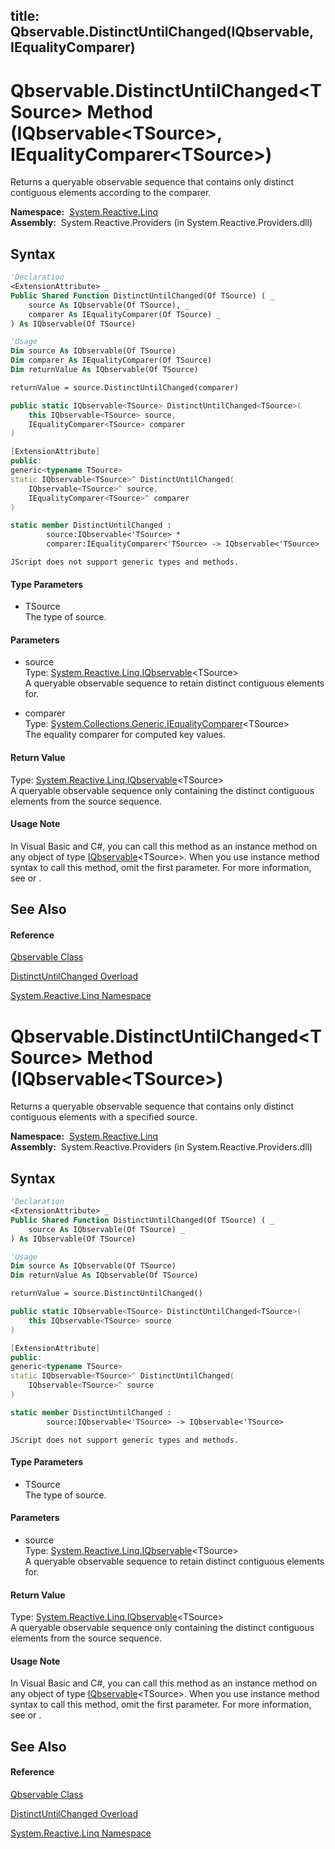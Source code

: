 title: Qbservable.DistinctUntilChanged<TSource>(IQbservable<TSource>, IEqualityComparer<TSource>)
---
# Qbservable.DistinctUntilChanged\<TSource\> Method (IQbservable\<TSource\>, IEqualityComparer\<TSource\>)

Returns a queryable observable sequence that contains only distinct contiguous elements according to the comparer.

**Namespace:**  [System.Reactive.Linq](System.Reactive.Linq\System.Reactive.Linq.md)  
**Assembly:**  System.Reactive.Providers (in System.Reactive.Providers.dll)

## Syntax

```vb
'Declaration
<ExtensionAttribute> _
Public Shared Function DistinctUntilChanged(Of TSource) ( _
    source As IQbservable(Of TSource), _
    comparer As IEqualityComparer(Of TSource) _
) As IQbservable(Of TSource)
```

```vb
'Usage
Dim source As IQbservable(Of TSource)
Dim comparer As IEqualityComparer(Of TSource)
Dim returnValue As IQbservable(Of TSource)

returnValue = source.DistinctUntilChanged(comparer)
```

```csharp
public static IQbservable<TSource> DistinctUntilChanged<TSource>(
    this IQbservable<TSource> source,
    IEqualityComparer<TSource> comparer
)
```

```c++
[ExtensionAttribute]
public:
generic<typename TSource>
static IQbservable<TSource>^ DistinctUntilChanged(
    IQbservable<TSource>^ source, 
    IEqualityComparer<TSource>^ comparer
)
```

```fsharp
static member DistinctUntilChanged : 
        source:IQbservable<'TSource> * 
        comparer:IEqualityComparer<'TSource> -> IQbservable<'TSource> 
```

```jscript
JScript does not support generic types and methods.
```

#### Type Parameters

- TSource  
  The type of source.

#### Parameters

- source  
  Type: [System.Reactive.Linq.IQbservable](IQbservable\IQbservable(TSource).md)\<TSource\>  
  A queryable observable sequence to retain distinct contiguous elements for.

- comparer  
  Type: [System.Collections.Generic.IEqualityComparer](https://msdn.microsoft.com/en-us/library/ms132151)\<TSource\>  
  The equality comparer for computed key values.

#### Return Value

Type: [System.Reactive.Linq.IQbservable](IQbservable\IQbservable(TSource).md)\<TSource\>  
A queryable observable sequence only containing the distinct contiguous elements from the source sequence.

#### Usage Note

In Visual Basic and C\#, you can call this method as an instance method on any object of type [IQbservable](IQbservable\IQbservable(TSource).md)\<TSource\>. When you use instance method syntax to call this method, omit the first parameter. For more information, see [](https://msdn.microsoft.com/en-us/library/Bb384936) or [](https://msdn.microsoft.com/en-us/library/Bb383977).

## See Also

#### Reference

[Qbservable Class](Qbservable\Qbservable.md)

[DistinctUntilChanged Overload](DistinctUntilChanged\Qbservable.DistinctUntilChanged.md)

[System.Reactive.Linq Namespace](System.Reactive.Linq\System.Reactive.Linq.md)









# Qbservable.DistinctUntilChanged\<TSource\> Method (IQbservable\<TSource\>)

Returns a queryable observable sequence that contains only distinct contiguous elements with a specified source.

**Namespace:**  [System.Reactive.Linq](System.Reactive.Linq\System.Reactive.Linq.md)  
**Assembly:**  System.Reactive.Providers (in System.Reactive.Providers.dll)

## Syntax

```vb
'Declaration
<ExtensionAttribute> _
Public Shared Function DistinctUntilChanged(Of TSource) ( _
    source As IQbservable(Of TSource) _
) As IQbservable(Of TSource)
```

```vb
'Usage
Dim source As IQbservable(Of TSource)
Dim returnValue As IQbservable(Of TSource)

returnValue = source.DistinctUntilChanged()
```

```csharp
public static IQbservable<TSource> DistinctUntilChanged<TSource>(
    this IQbservable<TSource> source
)
```

```c++
[ExtensionAttribute]
public:
generic<typename TSource>
static IQbservable<TSource>^ DistinctUntilChanged(
    IQbservable<TSource>^ source
)
```

```fsharp
static member DistinctUntilChanged : 
        source:IQbservable<'TSource> -> IQbservable<'TSource> 
```

```jscript
JScript does not support generic types and methods.
```

#### Type Parameters

- TSource  
  The type of source.

#### Parameters

- source  
  Type: [System.Reactive.Linq.IQbservable](IQbservable\IQbservable(TSource).md)\<TSource\>  
  A queryable observable sequence to retain distinct contiguous elements for.

#### Return Value

Type: [System.Reactive.Linq.IQbservable](IQbservable\IQbservable(TSource).md)\<TSource\>  
A queryable observable sequence only containing the distinct contiguous elements from the source sequence.

#### Usage Note

In Visual Basic and C\#, you can call this method as an instance method on any object of type [IQbservable](IQbservable\IQbservable(TSource).md)\<TSource\>. When you use instance method syntax to call this method, omit the first parameter. For more information, see [](https://msdn.microsoft.com/en-us/library/Bb384936) or [](https://msdn.microsoft.com/en-us/library/Bb383977).

## See Also

#### Reference

[Qbservable Class](Qbservable\Qbservable.md)

[DistinctUntilChanged Overload](DistinctUntilChanged\Qbservable.DistinctUntilChanged.md)

[System.Reactive.Linq Namespace](System.Reactive.Linq\System.Reactive.Linq.md)








